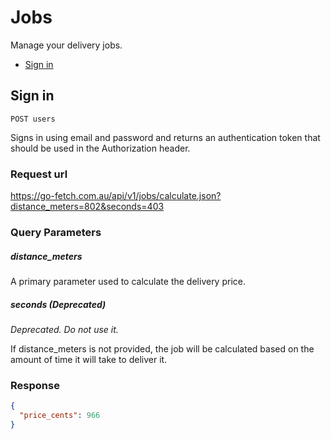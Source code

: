 # Jobs

Manage your delivery jobs.

* [Sign in](#sign-in)

## Sign in

`POST users`

Signs in using email and password and returns an authentication token that should be used in the Authorization header.

### Request url

https://go-fetch.com.au/api/v1/jobs/calculate.json?distance_meters=802&seconds=403

### Query Parameters

##### distance_meters

A primary parameter used to calculate the delivery price.

##### seconds (Deprecated)
*Deprecated. Do not use it.*

If distance_meters is not provided, the job will be calculated based on the amount of time it will take to deliver it.

### Response

```JSON
{
  "price_cents": 966
}
```
